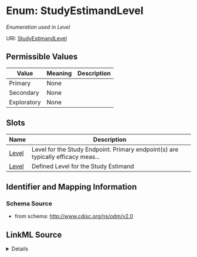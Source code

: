 # Enum: StudyEstimandLevel




_Enumeration used in Level_



URI: [StudyEstimandLevel](StudyEstimandLevel)

## Permissible Values

| Value | Meaning | Description |
| --- | --- | --- |
| Primary | None |  |
| Secondary | None |  |
| Exploratory | None |  |




## Slots

| Name | Description |
| ---  | --- |
| [Level](Level.md) | Level for the Study Endpoint. Primary endpoint(s) are typically efficacy meas... |
| [Level](Level.md) | Defined Level for the Study Estimand |






## Identifier and Mapping Information







### Schema Source


* from schema: http://www.cdisc.org/ns/odm/v2.0




## LinkML Source

<details>
```yaml
name: StudyEstimandLevel
description: Enumeration used in Level
from_schema: http://www.cdisc.org/ns/odm/v2.0
rank: 1000
permissible_values:
  Primary:
    text: Primary
    is_a: StudyEstimandLevel
  Secondary:
    text: Secondary
    is_a: StudyEstimandLevel
  Exploratory:
    text: Exploratory
    is_a: StudyEstimandLevel

```
</details>

